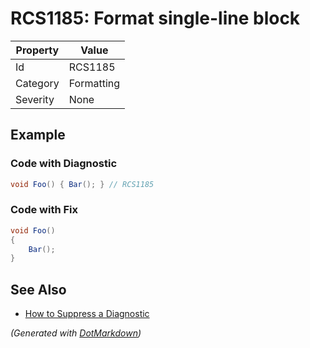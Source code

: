# RCS1185: Format single\-line block

| Property | Value      |
| -------- | ---------- |
| Id       | RCS1185    |
| Category | Formatting |
| Severity | None       |

## Example

### Code with Diagnostic

```csharp
void Foo() { Bar(); } // RCS1185
```

### Code with Fix

```csharp
void Foo()
{
    Bar();
}
```

## See Also

* [How to Suppress a Diagnostic](../HowToConfigureAnalyzers.md#how-to-suppress-a-diagnostic)


*\(Generated with [DotMarkdown](http://github.com/JosefPihrt/DotMarkdown)\)*